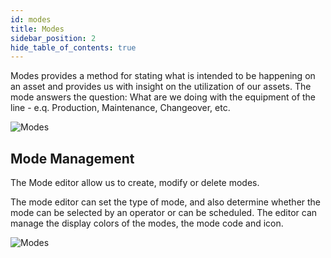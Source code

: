 ```yaml
---
id: modes
title: Modes
sidebar_position: 2
hide_table_of_contents: true
---
```

Modes provides a method for stating what is intended to be happening on an asset and provides us with insight on the utilization of our assets.  The mode answers the question:  What are we doing with the equipment of the line - e.q. Production, Maintenance, Changeover, etc.

![Modes](/img/ModesOverview.png)


## Mode Management
The Mode editor allow us to create, modify or delete modes.

The mode editor can set the type of mode, and also determine whether the mode can be selected by an operator or can be scheduled.  The editor can manage the display colors of the modes, the mode code and icon.


![Modes](/img/ModesEdit.png)
